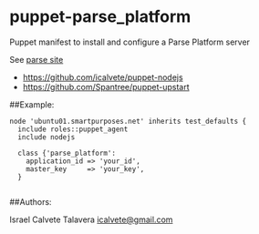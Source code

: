 # puppet-parse_platform

Puppet manifest to install and configure a Parse Platform server

See [parse site](https://parse.com/)

* https://github.com/icalvete/puppet-nodejs
* https://github.com/Spantree/puppet-upstart

##Example:


```puppet
node 'ubuntu01.smartpurposes.net' inherits test_defaults {
  include roles::puppet_agent
  include nodejs

  class {'parse_platform':
    application_id => 'your_id',
    master_key     => 'your_key',
  }
	        
```

##Authors:

Israel Calvete Talavera <icalvete@gmail.com>
